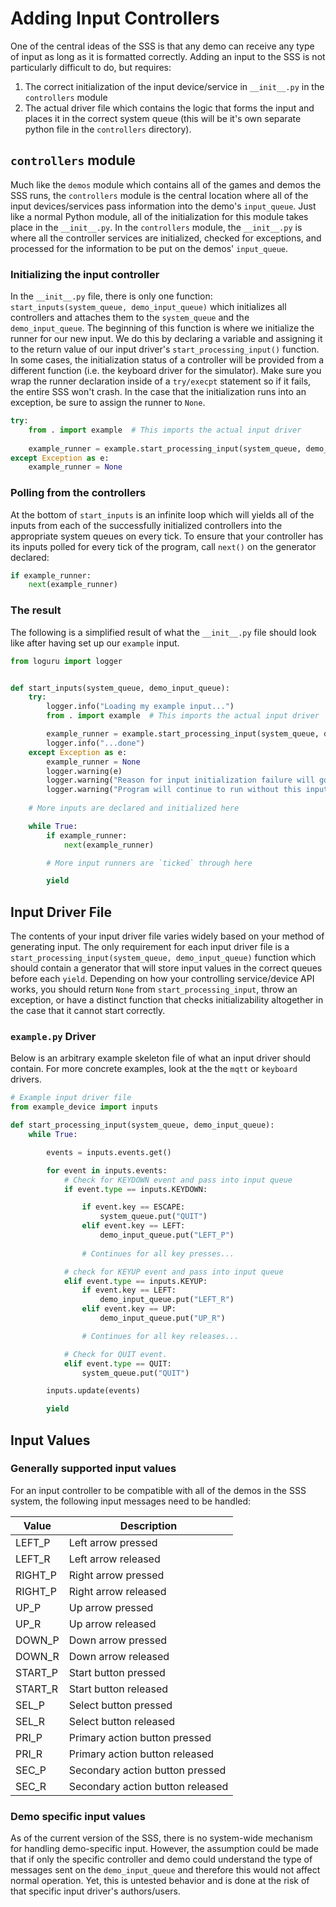 # Adding Input Controllers

One of the central ideas of the SSS is that any demo can receive any type of input as long as it is formatted correctly. Adding an input to the SSS is not particularly difficult to do, but requires: 
1. The correct initialization of the input device/service in `__init__.py` in the `controllers` module
2. The actual driver file which contains the logic that forms the input and places it in the correct system queue (this will be it's own separate python file in the `controllers` directory).

## `controllers` module
Much like the `demos` module which contains all of the games and demos the SSS runs, the `controllers` module is the central location where all of the input devices/services pass information into the demo's `input_queue`. Just like a normal Python module, all of the initialization for this module takes place in the `__init__.py`. In the `controllers` module, the `__init__.py` is where all the controller services are initialized, checked for exceptions, and processed for the information to be put on the demos' `input_queue`.

### Initializing the input controller
In the `__init__.py` file, there is only one function: `start_inputs(system_queue, demo_input_queue)` which initializes all controllers and attaches them to the `system_queue` and the `demo_input_queue`. The beginning of this function is where we initialize the runner for our new input. We do this by declaring a variable and assigning it to the return value of our input driver's `start_processing_input()` function. In some cases, the initialization status of a controller will be provided from a different function (i.e. the keyboard driver for the simulator). Make sure you wrap the runner declaration inside of a `try/execpt` statement so if it fails, the entire SSS won't crash. In the case that the initialization runs into an exception, be sure to assign the runner to `None`. 

```python
try:
    from . import example  # This imports the actual input driver
    
    example_runner = example.start_processing_input(system_queue, demo_input_queue)
except Exception as e:
    example_runner = None
```

### Polling from the controllers
At the bottom of `start_inputs` is an infinite loop which will yields all of the inputs from each of the successfully initialized controllers into the appropriate system queues on every tick. To ensure that your controller has its inputs polled for every tick of the program, call `next()` on the generator declared:

```python
if example_runner:
    next(example_runner)
```

### The result
The following is a simplified result of what the `__init__.py` file should look like after having set up our `example` input. 
```python
from loguru import logger


def start_inputs(system_queue, demo_input_queue):
    try:
        logger.info("Loading my example input...")
        from . import example  # This imports the actual input driver

        example_runner = example.start_processing_input(system_queue, demo_input_queue)
        logger.info("...done")
    except Exception as e:
        example_runner = None
        logger.warning(e)
        logger.warning("Reason for input initialization failure will go here.")
        logger.warning("Program will continue to run without this input.")
    
    # More inputs are declared and initialized here

    while True:
        if example_runner:
            next(example_runner)

        # More input runners are `ticked` through here

        yield
```

## Input Driver File
The contents of your input driver file varies widely based on your method of generating input. The only requirement for each input driver file is a `start_processing_input(system_queue, demo_input_queue)` function which should contain a generator that will store input values in the correct queues before each `yield`. Depending on how your controlling service/device API works, you should return `None` from `start_processing_input`, throw an exception, or have a distinct function that checks initializability altogether in the case that it cannot start correctly.

### `example.py` Driver
Below is an arbitrary example skeleton file of what an input driver should contain. For more concrete examples, look at the the `mqtt` or `keyboard` drivers.

```python
# Example input driver file
from example_device import inputs

def start_processing_input(system_queue, demo_input_queue):
    while True:

        events = inputs.events.get()

        for event in inputs.events:
            # Check for KEYDOWN event and pass into input queue
            if event.type == inputs.KEYDOWN:

                if event.key == ESCAPE:
                    system_queue.put("QUIT")
                elif event.key == LEFT:
                    demo_input_queue.put("LEFT_P")
                
                # Continues for all key presses...

            # check for KEYUP event and pass into input queue
            elif event.type == inputs.KEYUP:
                if event.key == LEFT:
                    demo_input_queue.put("LEFT_R")
                elif event.key == UP:
                    demo_input_queue.put("UP_R")

                # Continues for all key releases...

            # Check for QUIT event.
            elif event.type == QUIT:
                system_queue.put("QUIT")

        inputs.update(events)

        yield

```

## Input Values

### Generally supported input values
For an input controller to be compatible with all of the demos in the SSS system, the following input messages need to be handled:

| Value | Description |
|-------|--------|
| LEFT_P | Left arrow pressed |
| LEFT_R | Left arrow released |
| RIGHT_P | Right arrow pressed |
| RIGHT_P | Right arrow released |
| UP_P | Up arrow pressed |
| UP_R | Up arrow released |
| DOWN_P | Down arrow pressed |
| DOWN_R | Down arrow released |
| START_P | Start button pressed |
| START_R | Start button released |
| SEL_P | Select button pressed |
| SEL_R | Select button released |
| PRI_P | Primary action button pressed |
| PRI_R | Primary action button released |
| SEC_P | Secondary action button pressed |
| SEC_R | Secondary action button released |

### Demo specific input values

As of the current version of the SSS, there is no system-wide mechanism for handling demo-specific input. However, the assumption could be made that if only the specific controller and demo could understand the type of messages sent on the `demo_input_queue` and therefore this would not affect normal operation. Yet, this is untested behavior and is done at the risk of that specific input driver's authors/users.